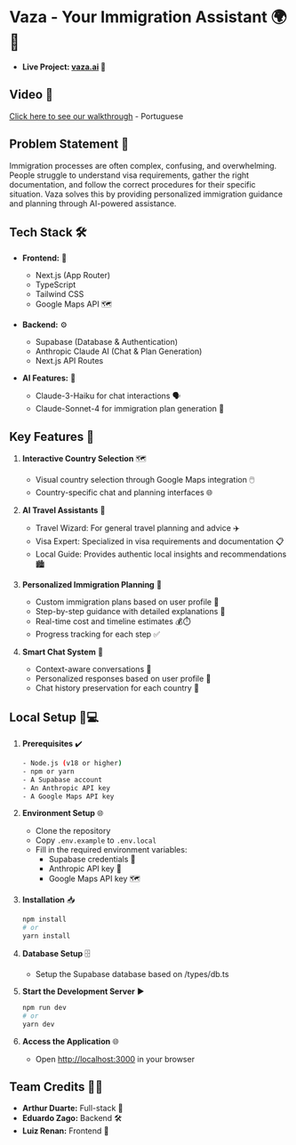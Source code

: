 # Vaza - Your Immigration Assistant 🌍🛂
- **Live Project: [vaza.ai](https://hb-02-2025-vaza.vercel.app) 🚀**

## Video 🎥
[Click here to see our walkthrough](https://www.loom.com/share/aa32b578a9cf4a5589785e799720ff6b) - Portuguese

## Problem Statement 📝
Immigration processes are often complex, confusing, and overwhelming. People struggle to understand visa requirements, gather the right documentation, and follow the correct procedures for their specific situation. Vaza solves this by providing personalized immigration guidance and planning through AI-powered assistance.

## Tech Stack 🛠️
- **Frontend:** 🎨  
  - Next.js (App Router)  
  - TypeScript  
  - Tailwind CSS  
  - Google Maps API 🗺️

- **Backend:** ⚙️  
  - Supabase (Database & Authentication)  
  - Anthropic Claude AI (Chat & Plan Generation)  
  - Next.js API Routes

- **AI Features:** 🤖  
  - Claude-3-Haiku for chat interactions 🗣️  
  - Claude-Sonnet-4 for immigration plan generation 📑

## Key Features 🌟

1. **Interactive Country Selection** 🗺️  
   - Visual country selection through Google Maps integration 🖱️  
   - Country-specific chat and planning interfaces 🌐

2. **AI Travel Assistants** 🧳  
   - Travel Wizard: For general travel planning and advice ✈️  
   - Visa Expert: Specialized in visa requirements and documentation 📋  
   - Local Guide: Provides authentic local insights and recommendations 🏙️

3. **Personalized Immigration Planning** 📆  
   - Custom immigration plans based on user profile 👤  
   - Step-by-step guidance with detailed explanations 📘  
   - Real-time cost and timeline estimates 💰⏱️  
   - Progress tracking for each step ✅

4. **Smart Chat System** 💬  
   - Context-aware conversations 🤔  
   - Personalized responses based on user profile 📝  
   - Chat history preservation for each country 📂

## Local Setup 🏡💻

1. **Prerequisites** ✔️
   ```bash
   - Node.js (v18 or higher)
   - npm or yarn
   - A Supabase account
   - An Anthropic API key
   - A Google Maps API key
   ```

2. **Environment Setup** 🌐
   - Clone the repository
   - Copy `.env.example` to `.env.local`
   - Fill in the required environment variables:
     - Supabase credentials 🔑
     - Anthropic API key 🤖
     - Google Maps API key 🗺️

3. **Installation** 📥
   ```bash
   npm install
   # or
   yarn install
   ```

4. **Database Setup** 🗄️
   - Setup the Supabase database based on /types/db.ts

5. **Start the Development Server** ▶️
   ```bash
   npm run dev
   # or
   yarn dev
   ```

6. **Access the Application** 🌐
   - Open [http://localhost:3000](http://localhost:3000) in your browser

## Team Credits 👥👏

- **Arthur Duarte:** Full-stack 🌟
- **Eduardo Zago:** Backend 🛠️
- **Luiz Renan:** Frontend 🎨
